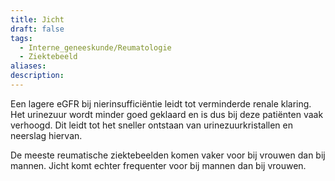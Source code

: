 ```yaml
---
title: Jicht
draft: false
tags:
  - Interne_geneeskunde/Reumatologie
  - Ziektebeeld
aliases: 
description: 
---
```


Een lagere eGFR bij nierinsufficiëntie leidt tot verminderde renale klaring. Het urinezuur wordt minder goed geklaard en is dus bij deze patiënten vaak verhoogd. Dit leidt tot het sneller ontstaan van urinezuurkristallen en neerslag hiervan.

De meeste reumatische ziektebeelden komen vaker voor bij vrouwen dan bij mannen. Jicht komt echter frequenter voor bij mannen dan bij vrouwen.